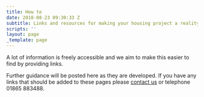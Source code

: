 ```yaml
---
title: How to
date: 2018-08-23 09:30:33 Z
subtitle: Links and resources for making your housing project a reality
scripts: ''
layout: page
_template: page
---
```


A lot of information is freely accessible and we aim to make this easier to find by providing links.

Further guidance will be posted here as they are developed. If you have any links that should be added to these pages please [contact us](/contact) or telephone 01865 883488.
